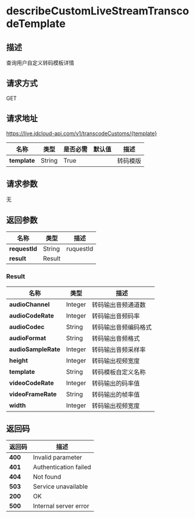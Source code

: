 # describeCustomLiveStreamTranscodeTemplate


## 描述
查询用户自定义转码模板详情

## 请求方式
GET

## 请求地址
https://live.jdcloud-api.com/v1/transcodeCustoms/{template}

|名称|类型|是否必需|默认值|描述|
|---|---|---|---|---|
|**template**|String|True| |转码模版|

## 请求参数
无


## 返回参数
|名称|类型|描述|
|---|---|---|
|**requestId**|String|ruquestId|
|**result**|Result| |

### Result
|名称|类型|描述|
|---|---|---|
|**audioChannel**|Integer|转码输出音频通道数|
|**audioCodeRate**|Integer|转码输出音频码率|
|**audioCodec**|String|转码输出音频编码格式|
|**audioFormat**|String|转码输出音频格式|
|**audioSampleRate**|Integer|转码输出音频采样率|
|**height**|Integer|转码输出视频宽度|
|**template**|String|转码模板自定义名称|
|**videoCodeRate**|Integer|转码输出的码率值|
|**videoFrameRate**|String|转码输出的帧率值|
|**width**|Integer|转码输出视频宽度|

## 返回码
|返回码|描述|
|---|---|
|**400**|Invalid parameter|
|**401**|Authentication failed|
|**404**|Not found|
|**503**|Service unavailable|
|**200**|OK|
|**500**|Internal server error|
